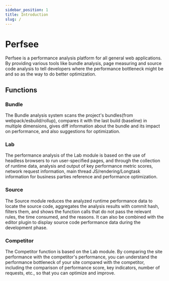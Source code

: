 ```yaml
---
sidebar_position: 1
title: Introduction
slug: /
---
```


# Perfsee

Perfsee is a performance analysis platform for all general web applications. By providing various tools like bundle analysis, page measuring and source code analysis to tell developers where the performance bottleneck might be and so as the way to do better optimization.

## Functions

### Bundle

The Bundle analysis system scans the project's bundles(from webpack/esbuild/rollup), compares it with the last build (baseline) in multiple dimensions, gives diff information about the bundle and its impact on performance, and also suggestions for optimization.

### Lab

The performance analysis of the Lab module is based on the use of headless browsers to run user-specified pages, and through the collection of runtime data, analysis and output of key performance metric scores, network request information, main thread JS/rendering/Longtask information for business parties reference and performance optimization.

### Source

The Source module reduces the analyzed runtime performance data to locate the source code, aggregates the analysis results with commit hash, filters them, and shows the function calls that do not pass the relevant rules, the time consumed, and the reasons. It can also be combined with the editor plugin to display source code performance data during the development phase.

### Competitor

The Competitor function is based on the Lab module. By comparing the site performance with the competitor's performance, you can understand the performance bottleneck of your site compared with the competitor, including the comparison of performance score, key indicators, number of requests, etc., so that you can optimize and improve.
